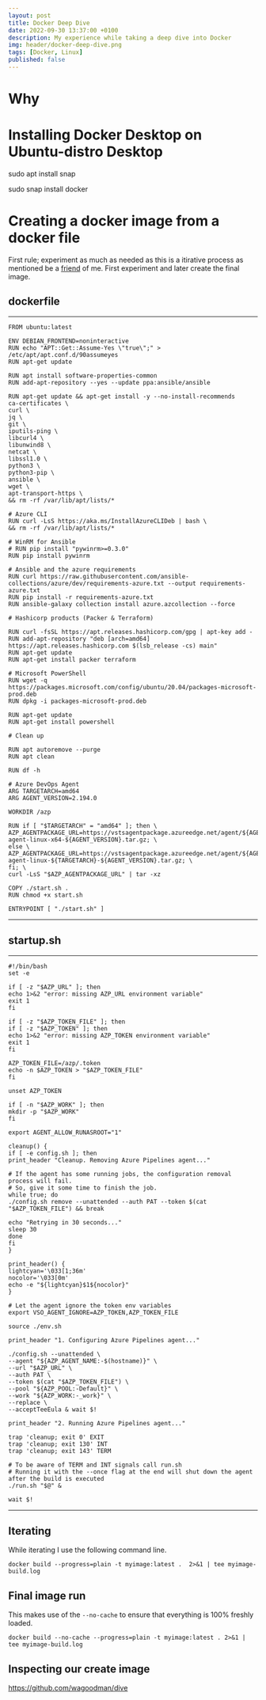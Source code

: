 ```yaml
---
layout: post
title: Docker Deep Dive
date: 2022-09-30 13:37:00 +0100
description: My experience while taking a deep dive into Docker
img: header/docker-deep-dive.png
tags: [Docker, Linux]
published: false
---
```


# Why

# Installing Docker Desktop on Ubuntu-distro Desktop

sudo apt install snap

sudo snap install docker

# Creating a docker image from a docker file

First rule; experiment as much as needed as this is a itirative process as mentioned be a [friend](https://github.com/wezzynl) of me. First experiment and later create the final image.

## dockerfile
---
    FROM ubuntu:latest

    ENV DEBIAN_FRONTEND=noninteractive
    RUN echo "APT::Get::Assume-Yes \"true\";" > /etc/apt/apt.conf.d/90assumeyes
    RUN apt-get update

    RUN apt install software-properties-common
    RUN add-apt-repository --yes --update ppa:ansible/ansible

    RUN apt-get update && apt-get install -y --no-install-recommends 
    ca-certificates \
    curl \
    jq \
    git \
    iputils-ping \
    libcurl4 \
    libunwind8 \
    netcat \
    libssl1.0 \
    python3 \
    python3-pip \
    ansible \
    wget \
    apt-transport-https \
    && rm -rf /var/lib/apt/lists/*

    # Azure CLI
    RUN curl -LsS https://aka.ms/InstallAzureCLIDeb | bash \
    && rm -rf /var/lib/apt/lists/*

    # WinRM for Ansible
    # RUN pip install "pywinrm>=0.3.0"
    RUN pip install pywinrm

    # Ansible and the azure requirements
    RUN curl https://raw.githubusercontent.com/ansible-collections/azure/dev/requirements-azure.txt --output requirements-azure.txt
    RUN pip install -r requirements-azure.txt
    RUN ansible-galaxy collection install azure.azcollection --force

    # Hashicorp products (Packer & Terraform)

    RUN curl -fsSL https://apt.releases.hashicorp.com/gpg | apt-key add -
    RUN add-apt-repository "deb [arch=amd64] https://apt.releases.hashicorp.com $(lsb_release -cs) main"
    RUN apt-get update
    RUN apt-get install packer terraform

    # Microsoft PowerShell
    RUN wget -q https://packages.microsoft.com/config/ubuntu/20.04/packages-microsoft-prod.deb
    RUN dpkg -i packages-microsoft-prod.deb

    RUN apt-get update
    RUN apt-get install powershell

    # Clean up

    RUN apt autoremove --purge
    RUN apt clean

    RUN df -h

    # Azure DevOps Agent
    ARG TARGETARCH=amd64
    ARG AGENT_VERSION=2.194.0

    WORKDIR /azp

    RUN if [ "$TARGETARCH" = "amd64" ]; then \
    AZP_AGENTPACKAGE_URL=https://vstsagentpackage.azureedge.net/agent/${AGENT_VERSION}/vsts-agent-linux-x64-${AGENT_VERSION}.tar.gz; \
    else \
    AZP_AGENTPACKAGE_URL=https://vstsagentpackage.azureedge.net/agent/${AGENT_VERSION}/vsts-agent-linux-${TARGETARCH}-${AGENT_VERSION}.tar.gz; \
    fi; \
    curl -LsS "$AZP_AGENTPACKAGE_URL" | tar -xz

    COPY ./start.sh .
    RUN chmod +x start.sh

    ENTRYPOINT [ "./start.sh" ]
---

## startup.sh

--- 
    #!/bin/bash
    set -e

    if [ -z "$AZP_URL" ]; then
    echo 1>&2 "error: missing AZP_URL environment variable"
    exit 1
    fi

    if [ -z "$AZP_TOKEN_FILE" ]; then
    if [ -z "$AZP_TOKEN" ]; then
    echo 1>&2 "error: missing AZP_TOKEN environment variable"
    exit 1
    fi

    AZP_TOKEN_FILE=/azp/.token
    echo -n $AZP_TOKEN > "$AZP_TOKEN_FILE"
    fi

    unset AZP_TOKEN

    if [ -n "$AZP_WORK" ]; then
    mkdir -p "$AZP_WORK"
    fi

    export AGENT_ALLOW_RUNASROOT="1"

    cleanup() {
    if [ -e config.sh ]; then
    print_header "Cleanup. Removing Azure Pipelines agent..."

    # If the agent has some running jobs, the configuration removal process will fail.
    # So, give it some time to finish the job.
    while true; do
    ./config.sh remove --unattended --auth PAT --token $(cat "$AZP_TOKEN_FILE") && break

    echo "Retrying in 30 seconds..."
    sleep 30
    done
    fi
    }

    print_header() {
    lightcyan='\033[1;36m'
    nocolor='\033[0m'
    echo -e "${lightcyan}$1${nocolor}"
    }

    # Let the agent ignore the token env variables
    export VSO_AGENT_IGNORE=AZP_TOKEN,AZP_TOKEN_FILE

    source ./env.sh

    print_header "1. Configuring Azure Pipelines agent..."

    ./config.sh --unattended \
    --agent "${AZP_AGENT_NAME:-$(hostname)}" \
    --url "$AZP_URL" \
    --auth PAT \
    --token $(cat "$AZP_TOKEN_FILE") \
    --pool "${AZP_POOL:-Default}" \
    --work "${AZP_WORK:-_work}" \
    --replace \
    --acceptTeeEula & wait $!

    print_header "2. Running Azure Pipelines agent..."

    trap 'cleanup; exit 0' EXIT
    trap 'cleanup; exit 130' INT
    trap 'cleanup; exit 143' TERM

    # To be aware of TERM and INT signals call run.sh
    # Running it with the --once flag at the end will shut down the agent after the build is executed
    ./run.sh "$@" &

    wait $!
---

## Iterating
While iterating I use the following command line.

`docker build --progress=plain -t myimage:latest .  2>&1 | tee myimage-build.log`

## Final image run
This makes use of the `--no-cache` to ensure that everything is 100% freshly loaded.

`docker build --no-cache --progress=plain -t myimage:latest . 2>&1 | tee myimage-build.log`

## Inspecting our create image

https://github.com/wagoodman/dive